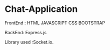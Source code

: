 # Chat-Application

FrontEnd :
HTML
JAVASCRIPT
CSS BOOTSTRAP

BackEnd:
Express.js

Library used :Socket.io.
